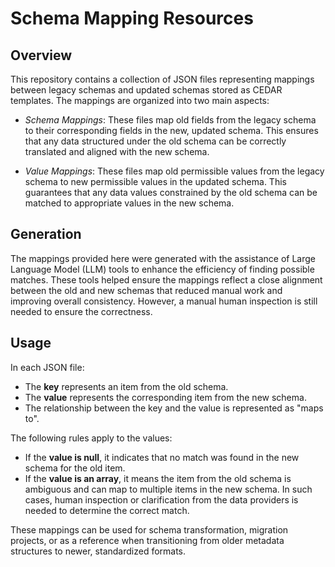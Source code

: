 # Schema Mapping Resources

## Overview
This repository contains a collection of JSON files representing mappings between legacy schemas and updated schemas stored as CEDAR templates. The mappings are organized into two main aspects:

- *Schema Mappings*: These files map old fields from the legacy schema to their corresponding fields in the new, updated schema. This ensures that any data structured under the old schema can be correctly translated and aligned with the new schema.

- *Value Mappings*: These files map old permissible values from the legacy schema to new permissible values in the updated schema. This guarantees that any data values constrained by the old schema can be matched to appropriate values in the new schema.

## Generation
The mappings provided here were generated with the assistance of Large Language Model (LLM) tools to enhance the  efficiency of finding possible matches. These tools helped ensure the mappings reflect a close alignment between the old and new schemas that reduced manual work and improving overall consistency. However, a manual human inspection is still needed to ensure the correctness.

## Usage
In each JSON file:
- The **key** represents an item from the old schema.
- The **value** represents the corresponding item from the new schema.
- The relationship between the key and the value is represented as "maps to".

The following rules apply to the values:
- If the **value is null**, it indicates that no match was found in the new schema for the old item.
- If the **value is an array**, it means the item from the old schema is ambiguous and can map to multiple items in the new schema. In such cases, human inspection or clarification from the data providers is needed to determine the correct match.
  
These mappings can be used for schema transformation, migration projects, or as a reference when transitioning from older metadata structures to newer, standardized formats.
